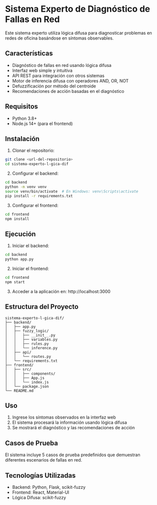 # Sistema Experto de Diagnóstico de Fallas en Red

Este sistema experto utiliza lógica difusa para diagnosticar problemas en redes de oficina basándose en síntomas observables.

## Características

- Diagnóstico de fallas en red usando lógica difusa
- Interfaz web simple y intuitiva
- API REST para integración con otros sistemas
- Motor de inferencia difusa con operadores AND, OR, NOT
- Defuzzificación por método del centroide
- Recomendaciones de acción basadas en el diagnóstico

## Requisitos

- Python 3.8+
- Node.js 14+ (para el frontend)

## Instalación

1. Clonar el repositorio:
```bash
git clone <url-del-repositorio>
cd sistema-experto-l-gica-dif
```

2. Configurar el backend:
```bash
cd backend
python -m venv venv
source venv/bin/activate  # En Windows: venv\Scripts\activate
pip install -r requirements.txt
```

3. Configurar el frontend:
```bash
cd frontend
npm install
```

## Ejecución

1. Iniciar el backend:
```bash
cd backend
python app.py
```

2. Iniciar el frontend:
```bash
cd frontend
npm start
```

3. Acceder a la aplicación en: http://localhost:3000

## Estructura del Proyecto

```
sistema-experto-l-gica-dif/
├── backend/
│   ├── app.py
│   ├── fuzzy_logic/
│   │   ├── __init__.py
│   │   ├── variables.py
│   │   ├── rules.py
│   │   └── inference.py
│   ├── api/
│   │   └── routes.py
│   └── requirements.txt
├── frontend/
│   ├── src/
│   │   ├── components/
│   │   ├── App.js
│   │   └── index.js
│   └── package.json
└── README.md
```

## Uso

1. Ingrese los síntomas observados en la interfaz web
2. El sistema procesará la información usando lógica difusa
3. Se mostrará el diagnóstico y las recomendaciones de acción

## Casos de Prueba

El sistema incluye 5 casos de prueba predefinidos que demuestran diferentes escenarios de fallas en red.

## Tecnologías Utilizadas

- Backend: Python, Flask, scikit-fuzzy
- Frontend: React, Material-UI
- Lógica Difusa: scikit-fuzzy 